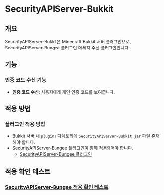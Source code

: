 # SecurityAPIServer-Bukkit

## 개요
SecurityAPIServer-Bukkit은 Minecraft Bukkit 서버 플러그인으로, SecurityAPIServer-Bungee 플러그인 메세지 수신 플러그인입니다.

## 기능
### 인증 코드 수신 기능
- **인증 코드 수신**: 사용자에게 개인 인증 코드를 보여줍니다.

## 적용 방법

### 플러그인 적용 방법
- Bukkit 서버 내 `plugins` 디렉토리에 `SecurityAPIServer-Bukkit.jar` 파일 존재해야 합니다.
- SecurityAPIServer-Bungee 플러그인이 함께 적용되어야 합니다.
  - [SecurityAPIServer-Bungee 플러그인](https://github.com/alscjf1329/SecurityAPIServer-Bungee)

## 적용 확인 테스트
### [SecurityAPIServer-Bungee 적용 확인 테스트](https://github.com/alscjf1329/SecurityAPIServer-Bungee?tab=readme-ov-file#postman-url)